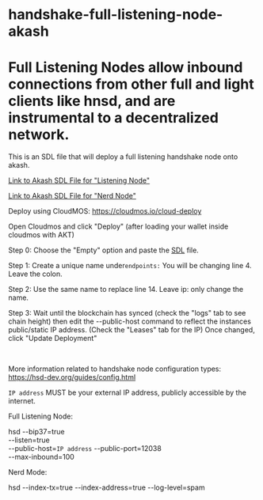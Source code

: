 # handshake-full-listening-node-akash

# Full Listening Nodes allow inbound connections from other full and light clients like hnsd, and are instrumental to a decentralized network.

This is an SDL file that will deploy a full listening handshake node onto akash. 

[Link to Akash SDL File for "Listening Node"](https://github.com/FliKites/handshake-node-akash/blob/main/full-listening.yaml)

[Link to Akash SDL File for "Nerd Node"](https://github.com/FliKites/handshake-node-akash/blob/main/nerd-mode.yaml)

Deploy using CloudMOS: https://cloudmos.io/cloud-deploy

Open Cloudmos and click "Deploy" (after loading your wallet inside cloudmos with AKT)
<br>

Step 0: Choose the "Empty" option and paste the [SDL](https://github.com/FliKites/handshake-node-akash/blob/main/full-listening.yaml) file.
<br>

Step 1: Create a unique name under```endpoints:``` You will be changing line 4. Leave the colon.
<br>

Step 2: Use the same name to replace line 14. Leave ip: only change the name.
<br>

Step 3: Wait until the blockchain has synced (check the "logs" tab to see chain height) then edit the --public-host command to reflect the instances public/static IP address. (Check the "Leases" tab for the IP) Once changed, click "Update Deployment"

<br>

More information related to handshake node configuration types: https://hsd-dev.org/guides/config.html

`IP address` MUST be your external IP address, publicly accessible by the internet.

Full Listening Node: 

hsd 
--bip37=true   
--listen=true   
--public-host=`IP address`
--public-port=12038  
--max-inbound=100	


Nerd Mode: 

hsd 
--index-tx=true 
--index-address=true 
--log-level=spam
